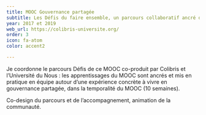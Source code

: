 ```yaml
---
title: MOOC Gouvernance partagée
subtitle: Les Défis du faire ensemble, un parcours collaboratif ancré dans l’expérience
year: 2017 et 2019
web_url: https://colibris-universite.org/
order: 3
icon: fa-atom
color: accent2

---
```

Je coordonne le parcours Défis de ce MOOC co-produit par Colibris et l’Université du Nous : les apprentissages du MOOC sont ancrés et mis en pratique en équipe autour d’une expérience concrète à vivre en gouvernance partagée, dans la temporalité du MOOC (10 semaines). 

Co-design du parcours et de l’accompagnement, animation de la communauté.